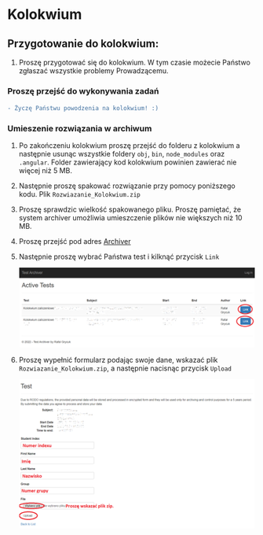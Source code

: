 # Kolokwium
## Przygotowanie do kolokwium:
1)  Proszę przygotować się do kolokwium. W tym czasie możecie Państwo zgłaszać wszystkie problemy Prowadzącemu.

### Proszę przejść do wykonywania zadań

```diff
- Życzę Państwu powodzenia na kolokwium! :)
```
### Umieszenie rozwiązania w archiwum
1)  Po zakończeniu kolokwium proszę przejść do folderu z kolokwium a następnie usunąc wszystkie foldery `obj`, `bin`, `node_modules` oraz `.angular`. Folder zawierający kod kolokwium powinien zawierać nie więcej niż 5 MB. 
2)  Następnie proszę spakować rozwiązanie przy pomocy poniższego kodu. Plik `Rozwiazanie_Kolokwium.zip`
3)  Proszę sprawdzic wielkość spakowanego pliku. Proszę pamiętać, że system archiver umożliwia umieszczenie plików nie większych niż 10 MB.    
4)  Proszę przejść pod adres [Archiver](https://ik2a.kik.pcz.pl/archiver/TestArchive/Index)
5)  Następnie proszę wybrać Państwa test i kilknąć przycisk `Link`

    ![Alt text](Img/ArchiverUpload1.png?raw=true)
    
6)  Proszę wypełnić formularz podając swoje dane, wskazać plik `Rozwiazanie_Kolokwium.zip`, a następnie nacisnąc przycisk `Upload`

    ![Alt text](Img/ArchiverUpload2.png?raw=true)